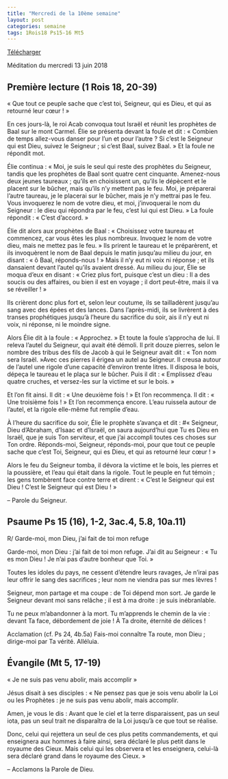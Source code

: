 ```yaml
---
title: "Mercredi de la 10ème semaine"
layout: post
categories: semaine
tags: 1Rois18 Ps15-16 Mt5
---
```


[Télécharger]({{site.baseurl}}pj/2018-06-13_Messe_du_mercredi_13_juin_2018.pdf)

Méditation du mercredi 13 juin 2018

## Première lecture (1 Rois 18, 20-39)
« Que tout ce peuple sache que c’est toi, Seigneur, qui es Dieu, et qui as retourné leur cœur ! »

En ces jours-là, le roi Acab convoqua tout Israël et réunit les prophètes de Baal sur le mont Carmel.
Élie se présenta devant la foule et dit :
« Combien de temps allez-vous danser pour l’un et pour l’autre ?
Si c’est le Seigneur qui est Dieu, suivez le Seigneur ; si c’est Baal, suivez Baal. »
Et la foule ne répondit mot.

Élie continua :
« Moi, je suis le seul qui reste des prophètes du Seigneur,
tandis que les prophètes de Baal sont quatre cent cinquante.
Amenez-nous deux jeunes taureaux ;
qu’ils en choisissent un, qu’ils le dépècent et le placent sur le bûcher, mais qu’ils n’y mettent pas le feu.
Moi, je préparerai l’autre taureau, je le placerai sur le bûcher, mais je n’y mettrai pas le feu.
Vous invoquerez le nom de votre dieu, et moi, j’invoquerai le nom du Seigneur :
le dieu qui répondra par le feu, c’est lui qui est Dieu. »
La foule répondit : « C’est d’accord. »

Élie dit alors aux prophètes de Baal :
« Choisissez votre taureau et commencez, car vous êtes les plus nombreux.
Invoquez le nom de votre dieu, mais ne mettez pas le feu. »
Ils prirent le taureau et le préparèrent,
et ils invoquèrent le nom de Baal depuis le matin jusqu’au milieu du jour,
en disant : « ô Baal, réponds-nous ! »
Mais il n’y eut ni voix ni réponse ; et ils dansaient devant l’autel qu’ils avaient dressé.
Au milieu du jour, Élie se moqua d’eux en disant :
« Criez plus fort, puisque c’est un dieu :
Il a des soucis ou des affaires, ou bien il est en voyage ; il dort peut-être, mais il va se réveiller ! »

Ils crièrent donc plus fort
et, selon leur coutume, ils se tailladèrent jusqu’au sang avec des épées et des lances.
Dans l’après-midi, ils se livrèrent à des transes prophétiques jusqu’à l’heure du sacrifice du soir,
ais il n’y eut ni voix, ni réponse, ni le moindre signe.

Alors Élie dit à la foule : « Approchez. » Et toute la foule s’approcha de lui.
Il releva l’autel du Seigneur, qui avait été démoli.
Il prit douze pierres, selon le nombre des tribus des fils de Jacob
à qui le Seigneur avait dit : « Ton nom sera Israël. »Avec ces pierres il érigea un autel au Seigneur.
Il creusa autour de l’autel une rigole d’une capacité d’environ trente litres.
Il disposa le bois, dépeça le taureau et le plaça sur le bûcher.
Puis il dit : « Emplissez d’eau quatre cruches, et versez-les sur la victime et sur le bois. »

Et l’on fit ainsi. Il dit : « Une deuxième fois ! » Et l’on recommença.
Il dit : « Une troisième fois ! » Et l’on recommença encore.
L’eau ruissela autour de l’autel, et la rigole elle-même fut remplie d’eau.


À l’heure du sacrifice du soir, Élie le prophète s’avança et dit :
#« Seigneur, Dieu d’Abraham, d’Isaac et d’Israël, on saura aujourd’hui que Tu es Dieu en Israël,
que je suis Ton serviteur, et que j’ai accompli toutes ces choses sur Ton ordre.
Réponds-moi, Seigneur, réponds-moi,
pour que tout ce peuple sache que c’est Toi, Seigneur, qui es Dieu, et qui as retourné leur cœur ! »

Alors le feu du Seigneur tomba, il dévora la victime et le bois,
les pierres et la poussière, et l’eau qui était dans la rigole.
Tout le peuple en fut témoin ; les gens tombèrent face contre terre et dirent :
« C’est le Seigneur qui est Dieu ! C’est le Seigneur qui est Dieu ! »

– Parole du Seigneur.

## Psaume Ps 15 (16), 1-2, 3ac.4, 5.8, 10a.11)
R/ Garde-moi, mon Dieu, j’ai fait de toi mon refuge

Garde-moi, mon Dieu :
j’ai fait de toi mon refuge.
J’ai dit au Seigneur : « Tu es mon Dieu !
Je n’ai pas d’autre bonheur que Toi. »

Toutes les idoles du pays,
ne cessent d’étendre leurs ravages,
Je n’irai pas leur offrir le sang des sacrifices ;
leur nom ne viendra pas sur mes lèvres !

Seigneur, mon partage et ma coupe :
de Toi dépend mon sort.
Je garde le Seigneur devant moi sans relâche ;
il est à ma droite : je suis inébranlable.

Tu ne peux m’abandonner à la mort.
Tu m’apprends le chemin de la vie :
devant Ta face, débordement de joie !
À Ta droite, éternité de délices !

Acclamation (cf. Ps 24, 4b.5a)
Fais-moi connaître Ta route, mon Dieu ;
dirige-moi par Ta vérité.
Alléluia.

## Évangile (Mt 5, 17-19)
« Je ne suis pas venu abolir, mais accomplir »

Jésus disait à ses disciples :
« Ne pensez pas que je sois venu abolir la Loi ou les Prophètes :
je ne suis pas venu abolir, mais accomplir.

Amen, je vous le dis :
Avant que le ciel et la terre disparaissent,
pas un seul iota, pas un seul trait ne disparaîtra de la Loi
jusqu’à ce que tout se réalise.

Donc, celui qui rejettera un seul de ces plus petits commandements,
et qui enseignera aux hommes à faire ainsi,
sera déclaré le plus petit dans le royaume des Cieux.
Mais celui qui les observera et les enseignera,
celui-là sera déclaré grand dans le royaume des Cieux. »

– Acclamons la Parole de Dieu.
